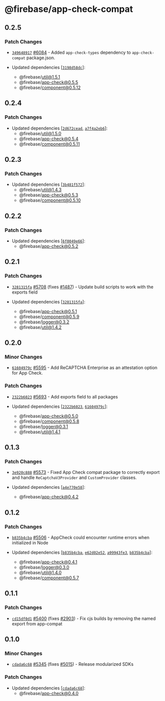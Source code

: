 # @firebase/app-check-compat

## 0.2.5

### Patch Changes

- [`349648917`](https://github.com/firebase/firebase-js-sdk/commit/34964891701cf68699b053d85010c78c6db27a38) [#6084](https://github.com/firebase/firebase-js-sdk/pull/6084) - Added `app-check-types` dependency to `app-check-compat` package.json.

- Updated dependencies [[`3198d58dc`](https://github.com/firebase/firebase-js-sdk/commit/3198d58dcedbf7583914dbcc76984f6f7df8d2ef)]:
  - @firebase/util@1.5.1
  - @firebase/app-check@0.5.5
  - @firebase/component@0.5.12

## 0.2.4

### Patch Changes

- Updated dependencies [[`2d672cead`](https://github.com/firebase/firebase-js-sdk/commit/2d672cead167187cb714cd89b638c0884ba58f03), [`a7f4a2eb6`](https://github.com/firebase/firebase-js-sdk/commit/a7f4a2eb6ed08596dffe75825bca1a2034bfcd2e)]:
  - @firebase/util@1.5.0
  - @firebase/app-check@0.5.4
  - @firebase/component@0.5.11

## 0.2.3

### Patch Changes

- Updated dependencies [[`3b481f572`](https://github.com/firebase/firebase-js-sdk/commit/3b481f572456e1eab3435bfc25717770d95a8c49)]:
  - @firebase/util@1.4.3
  - @firebase/app-check@0.5.3
  - @firebase/component@0.5.10

## 0.2.2

### Patch Changes

- Updated dependencies [[`6f0049e66`](https://github.com/firebase/firebase-js-sdk/commit/6f0049e66064809ae990a2d9461e28b2d6d08d19)]:
  - @firebase/app-check@0.5.2

## 0.2.1

### Patch Changes

- [`3281315fa`](https://github.com/firebase/firebase-js-sdk/commit/3281315fae9c6f535f9d5052ee17d60861ea569a) [#5708](https://github.com/firebase/firebase-js-sdk/pull/5708) (fixes [#1487](https://github.com/firebase/firebase-js-sdk/issues/1487)) - Update build scripts to work with the exports field

- Updated dependencies [[`3281315fa`](https://github.com/firebase/firebase-js-sdk/commit/3281315fae9c6f535f9d5052ee17d60861ea569a)]:
  - @firebase/app-check@0.5.1
  - @firebase/component@0.5.9
  - @firebase/logger@0.3.2
  - @firebase/util@1.4.2

## 0.2.0

### Minor Changes

- [`61604979c`](https://github.com/firebase/firebase-js-sdk/commit/61604979cb35647610ea385a6ba0ca67cb03f5d1) [#5595](https://github.com/firebase/firebase-js-sdk/pull/5595) - Add ReCAPTCHA Enterprise as an attestation option for App Check.

### Patch Changes

- [`2322b6023`](https://github.com/firebase/firebase-js-sdk/commit/2322b6023c628cd9f4f4172767c17d215dd91684) [#5693](https://github.com/firebase/firebase-js-sdk/pull/5693) - Add exports field to all packages

- Updated dependencies [[`2322b6023`](https://github.com/firebase/firebase-js-sdk/commit/2322b6023c628cd9f4f4172767c17d215dd91684), [`61604979c`](https://github.com/firebase/firebase-js-sdk/commit/61604979cb35647610ea385a6ba0ca67cb03f5d1)]:
  - @firebase/app-check@0.5.0
  - @firebase/component@0.5.8
  - @firebase/logger@0.3.1
  - @firebase/util@1.4.1

## 0.1.3

### Patch Changes

- [`3e920c888`](https://github.com/firebase/firebase-js-sdk/commit/3e920c8880ed72e86c85f64b23836d95a3246491) [#5573](https://github.com/firebase/firebase-js-sdk/pull/5573) - Fixed App Check compat package to correctly export and handle `ReCaptchaV3Provider` and `CustomProvider` classes.

- Updated dependencies [[`a4e770e58`](https://github.com/firebase/firebase-js-sdk/commit/a4e770e58d03d75a63f1ed7845589b863573b76e)]:
  - @firebase/app-check@0.4.2

## 0.1.2

### Patch Changes

- [`b835b4cba`](https://github.com/firebase/firebase-js-sdk/commit/b835b4cbabc4b7b180ae38b908c49205ce31a422) [#5506](https://github.com/firebase/firebase-js-sdk/pull/5506) - AppCheck could encounter runtime errors when initialized in Node

- Updated dependencies [[`b835b4cba`](https://github.com/firebase/firebase-js-sdk/commit/b835b4cbabc4b7b180ae38b908c49205ce31a422), [`e62d02e52`](https://github.com/firebase/firebase-js-sdk/commit/e62d02e52e50fe53b3db90e9641df25a42742b15), [`a99943fe3`](https://github.com/firebase/firebase-js-sdk/commit/a99943fe3bd5279761aa29d138ec91272b06df39), [`b835b4cba`](https://github.com/firebase/firebase-js-sdk/commit/b835b4cbabc4b7b180ae38b908c49205ce31a422)]:
  - @firebase/app-check@0.4.1
  - @firebase/logger@0.3.0
  - @firebase/util@1.4.0
  - @firebase/component@0.5.7

## 0.1.1

### Patch Changes

- [`cd15df0d1`](https://github.com/firebase/firebase-js-sdk/commit/cd15df0d1f51110f448e4284244b06be8d37f1c3) [#5400](https://github.com/firebase/firebase-js-sdk/pull/5400) (fixes [#2903](https://github.com/firebase/firebase-js-sdk/issues/2903)) - Fix cjs builds by removing the named export from app-compat

## 0.1.0

### Minor Changes

- [`cdada6c68`](https://github.com/firebase/firebase-js-sdk/commit/cdada6c68f9740d13dd6674bcb658e28e68253b6) [#5345](https://github.com/firebase/firebase-js-sdk/pull/5345) (fixes [#5015](https://github.com/firebase/firebase-js-sdk/issues/5015)) - Release modularized SDKs

### Patch Changes

- Updated dependencies [[`cdada6c68`](https://github.com/firebase/firebase-js-sdk/commit/cdada6c68f9740d13dd6674bcb658e28e68253b6)]:
  - @firebase/app-check@0.4.0
